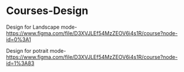 # Courses-Design
Design for Landscape mode-
https://www.figma.com/file/D3XVJLEf54MzZEOV6i4s1R/course?node-id=0%3A1

Design for potrait mode-
https://www.figma.com/file/D3XVJLEf54MzZEOV6i4s1R/course?node-id=1%3A83
